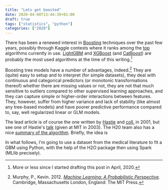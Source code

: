```yaml
---
title: "Lets get boosted"
date: 2020-04-08T13:44:39+01:00
draft: true
tags: ["statistics", "python"]
categories: ["2020"]
---
```


There has been a renewed interest in [Boosting](https://en.wikipedia.org/wiki/Boosting_%28machine_learning%29) techniques over the past few years, possibly through Kaggle contests where it ranks among the [top](https://www.kdnuggets.com/2017/10/xgboost-top-machine-learning-method-kaggle-explained.html) algorithms currently in use. [LightGBM](https://papers.nips.cc/paper/6907-lightgbm-a-highly-efficient-gradient-boosting-decision-tree.pdf) and [XGBoost](https://arxiv.org/pdf/1603.02754.pdf) (and [CatBoost](http://learningsys.org/nips17/assets/papers/paper_11.pdf)) are probably the most used algorithms at the time of this writing.[^1]

Boosting tree models have a number of advantages, indeed.[^2] They are (quite) easy to setup and to interpret (for simple datasets), they deal with continuous and categorical predictors (or monotonic transformations thereof) whether there are missing values or not, they are not that much sensitive to outliers compared to other supervised learning approaches, and they can capture simple or higher-order interactions between features. They, however, suffer from higher variance and lack of stability (like almost any tree-based models) and have poorer predictive performance compared to, say, well regularized linear or GLM models.

The lead article is of course the one written by [Hastie](https://web.stanford.edu/~hastie/ElemStatLearn/) and [coll.](https://projecteuclid.org/euclid.aos/1013203451) in 2001, but see one of Hastie's [talk](https://web.stanford.edu/~hastie/TALKS/boost.pdf) (given at MIT in 2003). The H20 team also has a nice [summary of the algorithm](http://docs.h2o.ai/h2o/latest-stable/h2o-docs/data-science/gbm.html). Briefly, the idea is

In what follows, I'm going to use a dataset from the medical literature to fit a GBM using Python, with the help of the H2O package then using Spark (MLlib precisely).

[^1]: More or less since I started drafting this post in April, 2020.
[^2]: Murphy, P., Kevin. 2012. [_Machine Learning: A Probabilistic Perspective_](https://www.cs.ubc.ca/~murphyk/MLbook/). Cambridge, Massachusetts London, England: The MIT Press.
